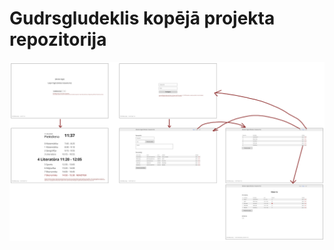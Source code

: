 # Gudrsgludeklis kopējā projekta repozitorija

![alt text](img/kopskats.png "Gudrs Gludeklis projekta kopskats")
